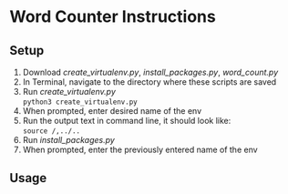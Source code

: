 # Word Counter Instructions

## Setup

1. Download *create_virtualenv.py*, *install_packages.py*, *word_count.py*
2. In Terminal, navigate to the directory where these scripts are saved
3. Run *create_virtualenv.py*\
`python3 create_virtualenv.py`
5. When prompted, enter desired name of the env
6. Run the output text in command line, it should look like:\
`source /,../..`
7. Run *install_packages.py*
8. When prompted, enter the previously entered name of the env

## Usage



